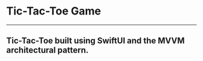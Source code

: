 #  Tic-Tac-Toe Game
---
## Tic-Tac-Toe built using SwiftUI and the MVVM architectural pattern. 



 


